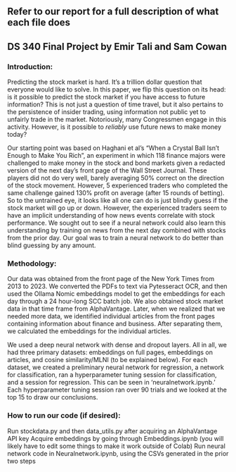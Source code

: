 ## Refer to our report for a full description of what each file does
## DS 340 Final Project by Emir Tali and Sam Cowan

### Introduction:

Predicting the stock market is hard. It’s a trillion dollar question that everyone would like to solve. In this paper, we flip this question on its head: is it possible to predict the stock market if you have access to future information? This is not just a question of time travel, but it also pertains to the persistence of insider trading, using information not public yet to unfairly trade in the market. Notoriously, many Congressmen engage in this activity. However, is it possible to _reliably_ use future news to make money today? 

Our starting point was based on Haghani et al’s “When a Crystal Ball Isn’t Enough to Make You Rich”, an experiment in which 118 finance majors were challenged to make money in the stock and bond markets given a redacted version of the next day’s front page of the Wall Street Journal. These players did not do very well, barely averaging 50% correct on the direction of the stock movement. However, 5 experienced traders who completed the same challenge gained 130% profit on average (after 15 rounds of betting). So to the untrained eye, it looks like all one can do is just blindly guess if the stock market will go up or down. However, the experienced traders seem to have an implicit understanding of how news events correlate with stock performance. We sought out to see if a neural network could also learn this understanding by training on news from the next day combined with stocks from the prior day. Our goal was to train a neural network to do better than blind guessing by any amount. 

### Methodology:
Our data was obtained from the front page of the New York Times from 2013 to 2023. We converted the PDFs to text via Pytesseract OCR, and then used the Ollama Nomic embeddings model to get the embeddings for each day through a 24 hour-long SCC batch job. We also obtained stock market data in that time frame from AlphaVantage. Later, when we realized that we needed more data, we identified individual articles from the front pages containing information about finance and business. After separating them, we calculated the embeddings for the individual articles.

We used a deep neural network with dense and dropout layers. All in all, we had three primary datasets: embeddings on full pages, embeddings on articles, and cosine similarity/MLNI (to be explained below). For each dataset, we created a preliminary neural network for regression, a network for classification, ran a hyperparameter tuning session for classification, and a session for regression. This can be seen in ‘neuralnetwork.ipynb.’ Each hyperparameter tuning session ran over 90 trials and we looked at the top 15 to draw our conclusions. 


### How to run our code (if desired):
Run stockdata.py and then data_utils.py after acquiring an AlphaVantage API key
Acquire embeddings by going through Embeddings.ipynb (you will likely have to edit some things to make it work outside of Colab)
Run neural network code in Neuralnetwork.ipynb, using the CSVs generated in the prior two steps
